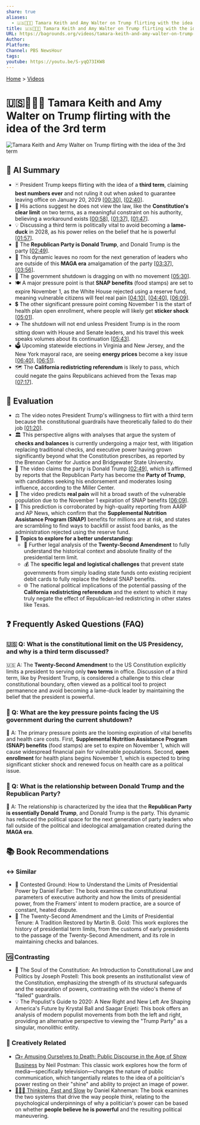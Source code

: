 ```yaml
---
share: true
aliases:
  - 🇺🇸🔄👑😬 Tamara Keith and Amy Walter on Trump flirting with the idea of the 3rd term
title: 🇺🇸🔄👑😬 Tamara Keith and Amy Walter on Trump flirting with the idea of the 3rd term
URL: https://bagrounds.org/videos/tamara-keith-and-amy-walter-on-trump-flirting-with-the-idea-of-the-3rd-term
Author:
Platform:
Channel: PBS NewsHour
tags:
youtube: https://youtu.be/S-yqQ73IKW8
---
```

[Home](../index.md) > [Videos](./index.md)  
# 🇺🇸🔄👑😬 Tamara Keith and Amy Walter on Trump flirting with the idea of the 3rd term  
![Tamara Keith and Amy Walter on Trump flirting with the idea of the 3rd term](https://youtu.be/S-yqQ73IKW8)  
  
## 🤖 AI Summary  
- 🃏 President Trump keeps flirting with the idea of a **third term**, claiming **best numbers ever** and not ruling it out when asked to guarantee leaving office on January 20, 2029 \[[00:30](http://www.youtube.com/watch?v=S-yqQ73IKW8&t=30)], \[[02:40](http://www.youtube.com/watch?v=S-yqQ73IKW8&t=160)].  
- 🚫 His actions suggest he does not view the law, like the **Constitution's clear limit** on two terms, as a meaningful constraint on his authority, believing a workaround exists \[[00:58](http://www.youtube.com/watch?v=S-yqQ73IKW8&t=58)], \[[01:37](http://www.youtube.com/watch?v=S-yqQ73IKW8&t=97)], \[[01:47](http://www.youtube.com/watch?v=S-yqQ73IKW8&t=107)].  
- 💡 Discussing a third term is politically vital to avoid becoming a **lame-duck** in 2028, as his power relies on the belief that he is powerful \[[01:57](http://www.youtube.com/watch?v=S-yqQ73IKW8&t=117)].  
- 🐘 The **Republican Party is Donald Trump**, and Donald Trump is the party \[[02:49](http://www.youtube.com/watch?v=S-yqQ73IKW8&t=169)].  
- 🚪 This dynamic leaves no room for the next generation of leaders who are outside of this **MAGA era** amalgamation of the party \[[03:37](http://www.youtube.com/watch?v=S-yqQ73IKW8&t=217)], \[[03:56](http://www.youtube.com/watch?v=S-yqQ73IKW8&t=236)].  
- 🛑 The government shutdown is dragging on with no movement \[[05:30](http://www.youtube.com/watch?v=S-yqQ73IKW8&t=330)].  
- 🍽️ A major pressure point is that **SNAP benefits** (food stamps) are set to expire November 1, as the White House rejected using a reserve fund, meaning vulnerable citizens will feel real pain \[[04:10](http://www.youtube.com/watch?v=S-yqQ73IKW8&t=250)], \[[04:40](http://www.youtube.com/watch?v=S-yqQ73IKW8&t=280)], \[[06:09](http://www.youtube.com/watch?v=S-yqQ73IKW8&t=369)].  
- 💲 The other significant pressure point coming November 1 is the start of health plan open enrollment, where people will likely get **sticker shock** \[[05:01](http://www.youtube.com/watch?v=S-yqQ73IKW8&t=301)].  
- ✈️ The shutdown will not end unless President Trump is in the room sitting down with House and Senate leaders, and his travel this week speaks volumes about its continuation \[[05:43](http://www.youtube.com/watch?v=S-yqQ73IKW8&t=343)].  
- 🗳️ Upcoming statewide elections in Virginia and New Jersey, and the New York mayoral race, are seeing **energy prices** become a key issue \[[06:40](http://www.youtube.com/watch?v=S-yqQ73IKW8&t=400)], \[[06:51](http://www.youtube.com/watch?v=S-yqQ73IKW8&t=411)].  
- 🗺️ The **California redistricting referendum** is likely to pass, which could negate the gains Republicans achieved from the Texas map \[[07:17](http://www.youtube.com/watch?v=S-yqQ73IKW8&t=437)].  
  
## 🤔 Evaluation  
- ⚖️ The video notes President Trump's willingness to flirt with a third term because the constitutional guardrails have theoretically failed to do their job \[[01:20](http://www.youtube.com/watch?v=S-yqQ73IKW8&t=80)].  
- 🏛️ This perspective aligns with analyses that argue the system of **checks and balances** is currently undergoing a major test, with litigation replacing traditional checks, and executive power having grown significantly beyond what the Constitution prescribes, as reported by the Brennan Center for Justice and Bridgewater State University.  
- 🤝 The video claims the party is Donald Trump \[[02:49](http://www.youtube.com/watch?v=S-yqQ73IKW8&t=169)], which is affirmed by reports that the Republican Party has become the **Party of Trump**, with candidates seeking his endorsement and moderates losing influence, according to the Miller Center.  
- 🍎 The video predicts **real pain** will hit a broad swath of the vulnerable population due to the November 1 expiration of SNAP benefits \[[06:09](http://www.youtube.com/watch?v=S-yqQ73IKW8&t=369)].  
- 📰 This prediction is corroborated by high-quality reporting from AARP and AP News, which confirm that the **Supplemental Nutrition Assistance Program (SNAP)** benefits for millions are at risk, and states are scrambling to find ways to backfill or assist food banks, as the administration rejected using the reserve fund.  
- 🔎 **Topics to explore for a better understanding:**  
    - 📜 Further legal analysis of the **Twenty-Second Amendment** to fully understand the historical context and absolute finality of the presidential term limit.  
    - 💰 The **specific legal and logistical challenges** that prevent state governments from simply loading state funds onto existing recipient debit cards to fully replace the federal SNAP benefits.  
    - 🌐 The national political implications of the potential passing of the **California redistricting referendum** and the extent to which it may truly negate the effect of Republican-led redistricting in other states like Texas.  
  
## ❓ Frequently Asked Questions (FAQ)  
### 🇺🇸 Q: What is the constitutional limit on the US Presidency, and why is a third term discussed?  
🇺🇸 A: The **Twenty-Second Amendment** to the US Constitution explicitly limits a president to serving only **two terms** in office. Discussion of a third term, like by President Trump, is considered a challenge to this clear constitutional boundary, often viewed as a political tool to project permanence and avoid becoming a lame-duck leader by maintaining the belief that the president is powerful.  
  
### 🛑 Q: What are the key pressure points facing the US government during the current shutdown?  
🛑 A: The primary pressure points are the looming expiration of vital benefits and health care costs. First, **Supplemental Nutrition Assistance Program (SNAP) benefits** (food stamps) are set to expire on November 1, which will cause widespread financial pain for vulnerable populations. Second, **open enrollment** for health plans begins November 1, which is expected to bring significant sticker shock and renewed focus on health care as a political issue.  
  
### 🐘 Q: What is the relationship between Donald Trump and the Republican Party?  
🐘 A: The relationship is characterized by the idea that the **Republican Party is essentially Donald Trump**, and Donald Trump is the party. This dynamic has reduced the political space for the next generation of party leaders who fall outside of the political and ideological amalgamation created during the **MAGA era**.  
  
## 📚 Book Recommendations  
### ↔️ Similar  
- 📖 Contested Ground: How to Understand the Limits of Presidential Power by Daniel Farber: The book examines the constitutional parameters of executive authority and how the limits of presidential power, from the Framers' intent to modern practice, are a source of constant, heated dispute.  
- 📅 The Twenty-Second Amendment and the Limits of Presidential Tenure: A Tradition Restored by Martin B. Gold: This work explores the history of presidential term limits, from the customs of early presidents to the passage of the Twenty-Second Amendment, and its role in maintaining checks and balances.  
  
### 🆚 Contrasting  
- 📜 The Soul of the Constitution: An Introduction to Constitutional Law and Politics by Joseph Postell: This book presents an institutionalist view of the Constitution, emphasizing the strength of its structural safeguards and the separation of powers, contrasting with the video's theme of "failed" guardrails.  
- 💡 The Populist's Guide to 2020: A New Right and New Left Are Shaping America's Future by Krystal Ball and Saagar Enjeti: This book offers an analysis of modern populist movements from both the left and right, providing an alternative perspective to viewing the "Trump Party" as a singular, monolithic entity.  
  
### 🎨 Creatively Related  
- [📺💀 Amusing Ourselves to Death: Public Discourse in the Age of Show Business](../books/amusing-ourselves-to-death-public-discourse-in-the-age-of-show-business.md) by Neil Postman: This classic work explores how the form of media—specifically television—changes the nature of public communication, which tangentially relates to the idea of a politician's power resting on their "shine" and ability to project an image of power.  
- [🤔🐇🐢 Thinking, Fast and Slow](../books/thinking-fast-and-slow.md) by Daniel Kahneman: The book examines the two systems that drive the way people think, relating to the psychological underpinnings of why a politician's power can be based on whether **people believe he is powerful** and the resulting political maneuvering.